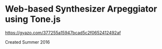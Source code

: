 # Web-based Synthesizer Arpeggiator using Tone.js


https://gyazo.com/377255a15947bcad5c2f0652412492af

Created Summer 2016

